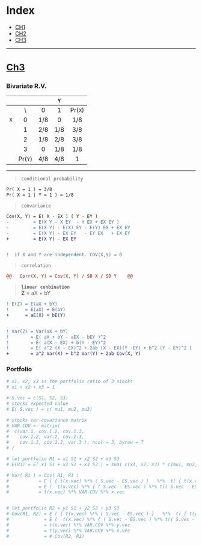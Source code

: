 <h1 id="index.top"> Index </h1>

* [CH1](https://github.com/JoshXie0809/myNotes/blob/main/note/note_003_financial_computing_mid1_ch1.md#ch1)
* [CH2](https://github.com/JoshXie0809/myNotes/blob/main/note/note_004_financial_computing_mid1_ch2.md#ch2)
* [CH3](#ch3)

---
[<h3 id="ch3">Ch3</h3>](#index.top)
---

### Bivariate R.V.

|     |       |       |   `Y`    |         |
|:---:|:-----:|:-----:|:--------:|:-------:|
|     |  \    |    0  |    1     | Pr(`X`) |
|`X`  |  0    |  1/8  |    0     |  1/8    |
|     |  1    |  2/8  |   1/8    |  3/8    |
|     |  2    |  1/8  |   2/8    |  3/8    |
|     |  3    |    0  |   1/8    |  1/8    |
|     |Pr(`Y`)|   4/8 |   4/8    |  1      |

---

> `conditional probability`
>  
```diff
Pr( X = 1 ) = 3/8 
Pr( X = 1 | Y = 1 ) = 1/8 
```
> 
> `convariance`
```diff
Cov(X, Y) = E( X - EX ) ( Y - EY )
-         = E(X Y - X EY  - Y EX + EX EY ) 
-         = E(X Y) - E(X) EY - E(Y) EX + EX EY
-         = E(X Y) - EX EY   - EY EX   + EX EY
+         = E(X Y) - EX EY


!  if X and Y are independent. COV(X,Y) = 0
```

> `correlation`
> 
```diff
@@   Corr(X, Y) = Cov(X, Y) / SD X / SD Y    @@
```


>**`linear conbination`** \
> **Z** = aX + bY
> 
```diff
! E(Z) = E(aX + bY)
!      = E(aX) + E(bY)
+      = aE(X) + bE(Y)


! Var(Z) = Var(aX + bY)
!        = E( aX + bY - aEX - bEY )^2
!        = E( a(X - EX) + b(Y - EY)^2
!        = E[ a^2 (X - EX)^2 + 2ab (X - EX)(Y -EY) + b^2 (Y - EY)^2 ]
+        = a^2 Var(X) + b^2 Var(Y) + 2ab Cov(X, Y)

```

### Portfolio

```r
# x1, x2, x3 is the portfolio ratio of 3 stocks
# x1 + x2 + x3 = 1

# S.vec = c(S1, S2, S3)
# stocks expected value
# E( S.vec ) = c( mu1, mu2, mu3)

# stocks var-covariance matrix
# VAR.COV <- matrix(
#  c(var.1, cov.1.2, cov.1.3,
#    cov.1.2, var.2, cov.2.3,
#    cov.1.3, cov.2.3, var.3 ), ncol = 3, byrow = T
# )

# let portfolio R1 = x1 S1 + x2 S2 + x3 S3
# E(R1) = E( x1 S1 + x2 S2 + x3 S3 ) = sum( c(x1, x2, x3) * c(mu1, mu2, mu3) )

# Var( R1 ) = Cov( R1, R1 )
#           = E ( { t(x.vec) %*% ( S.vec - ES.vec ) }   %*%  t( { t(x.vec) %*% ( S.vec - ES.vec ) } )
#           = E (  t(x.vec) %*% { ( S.vec - ES.vec ) %*% t(( S.vec - ES.vec ))  } %*% x.vec )
#           = t(x.vec) %*% VAR.COV %*% x.vec 


# let portfolio R2 = y1 S1 + y2 S2 + y3 S3
# Cov(R1, R2) = E ( { t(x.vec) %*% ( S.vec - ES.vec ) }   %*%  t( { t(y.vec) %*% ( S.vec - ES.vec ) } )
#             = E (  t(x.vec) %*% { ( S.vec - ES.vec ) %*% t(( S.vec - ES.vec ))  } %*% y.vec )
#             = t(x.vec) %*% VAR.COV %*% y.vec
#             = t(y.vec) %*% VAR.COV %*% x.vec
#             = # Cov(R2, R1)
```














